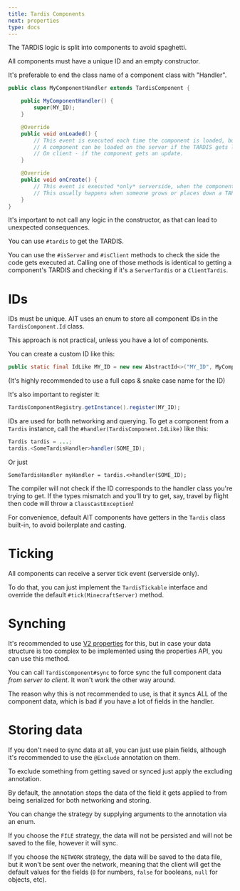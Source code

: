 ```yaml
---
title: Tardis Components
next: properties
type: docs
---
```


The TARDIS logic is split into components to avoid spaghetti. 

All components must have a unique ID and an empty constructor.

It's preferable to end the class name of a component class with "Handler".

```java
public class MyComponentHandler extends TardisComponent {

    public MyComponentHandler() {
        super(MY_ID);
    }

    @Override
    public void onLoaded() {
        // This event is executed each time the component is loaded, but not created.
        // A component can be loaded on the server if the TARDIS gets loaded.
        // On client - if the component gets an update.
    }

    @Override
    public void onCreate() {
        // This event is executed *only* serverside, when the component gets created.
        // This usually happens when someone grows or places down a TARDIS.
    }
}
```

It's important to not call any logic in the constructor, as that can lead to unexpected consequences.

You can use `#tardis` to get the TARDIS.

You can use the `#isServer` and `#isClient` methods to check the side the code gets executed at. Calling one of those methods is identical to getting a component's TARDIS and checking if it's a `ServerTardis` or a `ClientTardis`.

# IDs
IDs must be unique. AIT uses an enum to store all component IDs in the `TardisComponent.Id` class.

This approach is not practical, unless you have a lot of components.

You can create a custom ID like this:
```java
public static final IdLike MY_ID = new new AbstractId<>("MY_ID", MyComponentHandler::new, MyComponentHandler.class);
```

(It's highly recommended to use a full caps & snake case name for the ID)

It's also important to register it:
```java
TardisComponentRegistry.getInstance().register(MY_ID);
```

IDs are used for both networking and querying. To get a component from a `Tardis` instance, call the `#handler(TardisComponent.IdLike)` like this:

```java
Tardis tardis = ...;
tardis.<SomeTardisHandler>handler(SOME_ID);
```

Or just 
```
SomeTardisHandler myHandler = tardis.<>handler(SOME_ID);
```

The compiler will not check if the ID corresponds to the handler class you're trying to get. If the types mismatch and you'll try to get, say, travel by flight then code will throw a `ClassCastException`!

For convenience, default AIT components have getters in the `Tardis` class built-in, to avoid boilerplate and casting. 

# Ticking
All components can receive a server tick event (serverside only).

To do that, you can just implement the `TardisTickable` interface and override the default `#tick(MinecraftServer)` method.

# Synching
It's recommended to use [V2 properties](../properties) for this, but in case your data structure is too complex to be implemented using the properties API, you can use this method.

You can call `TardisComponent#sync` to force sync the full component data _from server to client_. It won't work the other way around.

The reason why this is not recommended to use, is that it syncs ALL of the component data, which is bad if you have a lot of fields in the handler.

# Storing data
If you don't need to sync data at all, you can just use plain fields, although it's recommended to use the `@Exclude` annotation on them.

To exclude something from getting saved or synced just apply the excluding annotation.

By default, the annotation stops the data of the field it gets applied to from being serialized for both networking and storing. 

You can change the strategy by supplying arguments to the annotation via an enum.

If you choose the `FILE` strategy, the data will not be persisted and will not be saved to the file, however it will sync.

If you choose the `NETWORK` strategy, the data will be saved to the data file, but it won't be sent over the network, meaning that the client will get the default values for the fields (`0` for numbers, `false` for booleans, `null` for objects, etc).
